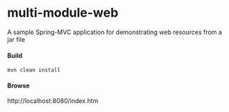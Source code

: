 # multi-module-web
A sample Spring-MVC application for demonstrating web resources from a jar file
#### Build
``` mvn clean install ```
#### Browse
http://localhost:8080/index.htm